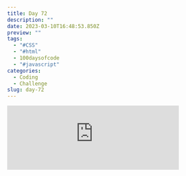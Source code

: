 ```yaml
---
title: Day 72
description: ""
date: 2023-03-10T16:48:53.850Z
preview: ""
tags:
  - "#CSS"
  - "#html"
  - 100daysofcode
  - "#javascript"
categories:
  - Coding
  - Challenge
slug: day-72
---
```

<iframe src="https://mastodontech.de/@larnius/110001165511008900/embed" class="mastodon-embed" style="max-width: 100%; border: 0" width="400" allowfullscreen="allowfullscreen"></iframe><script src="https://mastodontech.de/embed.js" async="async"></script>